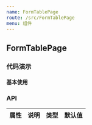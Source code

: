 ```yaml
---
name: FormTablePage 
route: /src/FormTablePage
menu: 组件
---
```


## FormTablePage 



### 代码演示

#### 基本使用
<code src="../../src/FormTablePage/demo/basic.tsx"></code>



### API

| 属性 | 说明 | 类型 | 默认值 |
| ---- | ---- | ---- | ------ |
